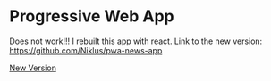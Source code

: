 # Progressive Web App

Does not work!!! I rebuilt this app with react. Link to the new version: https://github.com/Niklus/pwa-news-app 

[New Version](https://github.com/Niklus/pwa-news-app)
